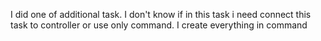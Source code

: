I did one of additional  task.
I don't know if in this task i need connect this task to controller or use only command. 
I create everything in command
